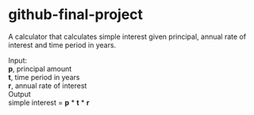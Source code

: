 # github-final-project

A calculator that calculates simple interest given principal, annual rate of interest and time period in years.

Input:  
   **p**, principal amount  
   **t**, time period in years  
   **r**, annual rate of interest  
Output  
   simple interest = **p** * **t** * **r**  
